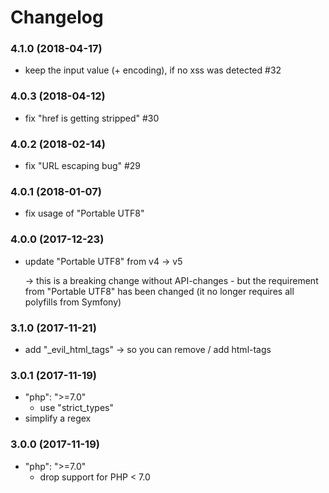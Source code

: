 # Changelog

### 4.1.0 (2018-04-17)

- keep the input value (+ encoding), if no xss was detected #32

### 4.0.3 (2018-04-12)

- fix "href is getting stripped" #30

### 4.0.2 (2018-02-14)

- fix "URL escaping bug" #29

### 4.0.1 (2018-01-07)

- fix usage of "Portable UTF8"


### 4.0.0 (2017-12-23)
- update "Portable UTF8" from v4 -> v5
  
  -> this is a breaking change without API-changes - but the requirement 
     from "Portable UTF8" has been changed (it no longer requires all polyfills from Symfony)


### 3.1.0 (2017-11-21)
- add "_evil_html_tags" -> so you can remove / add html-tags


### 3.0.1 (2017-11-19)
- "php": ">=7.0"
  * use "strict_types"
- simplify a regex


### 3.0.0 (2017-11-19)
- "php": ">=7.0" 
  * drop support for PHP < 7.0
